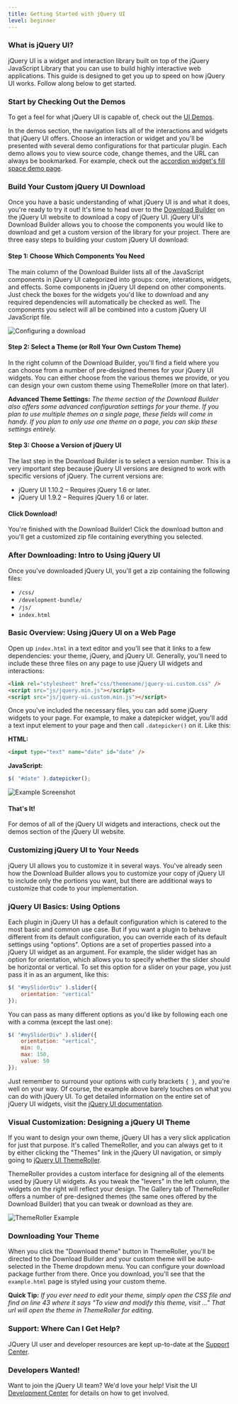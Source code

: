 ```yaml
---
title: Getting Started with jQuery UI
level: beginner
---
```


### What is jQuery UI?

jQuery UI is a widget and interaction library built on top of the jQuery JavaScript Library that you can use to build highly interactive web applications. This guide is designed to get you up to speed on how jQuery UI works. Follow along below to get started.

### Start by Checking Out the Demos

To get a feel for what jQuery UI is capable of, check out the [UI Demos](http://jqueryui.com/demos/).

In the demos section, the navigation lists all of the interactions and widgets that jQuery UI offers. Choose an interaction or widget and you'll be presented with several demo configurations for that particular plugin. Each demo allows you to view source code, change themes, and the URL can always be bookmarked. For example, check out the [accordion widget's fill space demo page](http://jqueryui.com/accordion/#fillspace).

### Build Your Custom jQuery UI Download

Once you have a basic understanding of what jQuery UI is and what it does, you're ready to try it out! It's time to head over to the [Download Builder](http://jqueryui.com/download/) on the jQuery UI website to download a copy of jQuery UI. jQuery UI's Download Builder allows you to choose the components you would like to download and get a custom version of the library for your project. There are three easy steps to building your custom jQuery UI download:

#### Step 1: Choose Which Components You Need

The main column of the Download Builder lists all of the JavaScript components in jQuery UI categorized into groups: core, interations, widgets, and effects. Some components in jQuery UI depend on other components. Just check the boxes for the widgets you'd like to download and any required dependencies will automatically be checked as well. The components you select will all be combined into a custom jQuery UI JavaScript file.

![Configuring a download](/resources/jquery-ui/configure.png)

#### Step 2: Select a Theme (or Roll Your Own Custom Theme)

In the right column of the Download Builder, you'll find a field where you can choose from a number of pre-designed themes for your jQuery UI widgets.
You can either choose from the various themes we provide, or you can design your own custom theme using ThemeRoller (more on that later).

**Advanced Theme Settings:** *The theme section of the Download Builder also offers some advanced configuration settings for your theme. If you plan to use multiple themes on a single page, these fields will come in handy. If you plan to only use one theme on a page, you can skip these settings entirely.*

#### Step 3: Choose a Version of jQuery UI

The last step in the Download Builder is to select a version number. This is a very important step because jQuery UI versions are designed to work with specific versions of jQuery. The current versions are:

* jQuery UI 1.10.2 – Requires jQuery 1.6 or later.
* jQuery UI 1.9.2 – Requires jQuery 1.6 or later.

#### Click Download!

You're finished with the Download Builder! Click the download button and you'll get a customized zip file containing everything you selected.

### After Downloading: Intro to Using jQuery UI

Once you've downloaded jQuery UI, you'll get a zip containing the following files:

* `/css/`
* `/development-bundle/`
* `/js/`
* `index.html`

### Basic Overview: Using jQuery UI on a Web Page

Open up `index.html` in a text editor and you'll see that it links to a few dependencies: your theme, jQuery, and jQuery UI. Generally, you'll need to include these three files on any page to use jQuery UI widgets and interactions:

```html
<link rel="stylesheet" href="css/themename/jquery-ui.custom.css" />
<script src="js/jquery.min.js"></script>
<script src="js/jquery-ui.custom.min.js"></script>
```

Once you've included the necessary files, you can add some jQuery widgets to your page. For example, to make a datepicker widget, you'll add a text input element to your page and then call `.datepicker()` on it. Like this:

**HTML:**

```html
<input type="text" name="date" id="date" />
```

**JavaScript:**

```javascript
$( "#date" ).datepicker();
```

![Example Screenshot](/resources/jquery-ui/ex-datepicker.png)

#### That's It!

For demos of all of the jQuery UI widgets and interactions, check out the demos section of the jQuery UI website.

### Customizing jQuery UI to Your Needs

jQuery UI allows you to customize it in several ways. You've already seen how the Download Builder allows you to customize your copy of jQuery UI to include only the portions you want, but there are additional ways to customize that code to your implementation.

### jQuery UI Basics: Using Options

Each plugin in jQuery UI has a default configuration which is catered to the most basic and common use case. But if you want a plugin to behave different from its default configuration, you can override each of its default settings using "options". Options are a set of properties passed into a jQuery UI widget as an argument. For example, the slider widget has an option for orientation, which allows you to specify whether the slider should be horizontal or vertical. To set this option for a slider on your page, you just pass it in as an argument, like this:

```javascript
$( "#mySliderDiv" ).slider({
	orientation: "vertical"
});
```

You can pass as many different options as you'd like by following each one with a comma (except the last one):

```javascript
$( "#mySliderDiv" ).slider({
	orientation: "vertical",
	min: 0,
	max: 150,
	value: 50
});
```

Just remember to surround your options with curly brackets `{ }`, and you're well on your way. Of course, the example above barely touches on what you can do with jQuery UI. To get detailed information on the entire set of jQuery UI widgets, visit the [jQuery UI documentation](http://jqueryui.com/demos/).

### Visual Customization: Designing a jQuery UI Theme

If you want to design your own theme, jQuery UI has a very slick application for just that purpose. It's called ThemeRoller, and you can always get to it by either clicking the "Themes" link in the jQuery UI navigation, or simply going to [jQuery UI ThemeRoller](http://jqueryui.com/themeroller/).

ThemeRoller provides a custom interface for designing all of the elements used by jQuery UI widgets. As you tweak the "levers" in the left column, the widgets on the right will reflect your design. The Gallery tab of ThemeRoller offers a number of pre-designed themes (the same ones offered by the Download Builder) that you can tweak or download as they are.

![ThemeRoller Example](/resources/jquery-ui/themeroller.png)

### Downloading Your Theme

When you click the "Download theme" button in ThemeRoller, you'll be directed to the Download Builder and your custom theme will be auto-selected in the Theme dropdown menu. You can configure your download package further from there. Once you download, you'll see that the `example.html` page is styled using your custom theme.

**Quick Tip:** *If you ever need to edit your theme, simply open the CSS file and find on line 43 where it says "To view and modify this theme, visit ..." That url will open the theme in ThemeRoller for editing.*

### Support: Where Can I Get Help?

JQuery UI user and developer resources are kept up-to-date at the [Support Center](http://jqueryui.com/support).

### Developers Wanted!

Want to join the jQuery UI team? We'd love your help! Visit the UI [Development Center](http://jqueryui.com/development) for details on how to get involved.
